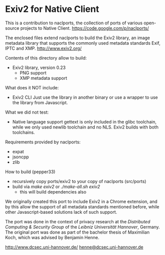 Exiv2 for Native Client
=======================

This is a contribution to naclports, the collection of
ports of various open-source projects to Native Client.
 https://code.google.com/p/naclports/

The enclosed files extend naclports to build the Exiv2 
library, an image metadata library that supports the
commonly used metadata standards Exif, IPTC and XMP.
 http://www.exiv2.org/

Contents of this directory allow to build:
* Exiv2 library, version 0.23
    * PNG support
    * XMP metadata support

What does it NOT include:
* Exiv2 CLI
  Just use the library in another binary or use 
  a wrapper to use the library from Javascript.

What we did not test:
* Native language support
  gettext is only included in the glibc toolchain,
  while we only used newlib toolchain and no NLS.
  Exiv2 builds with both toolchains.

Requirements provided by naclports:
* expat
* jsoncpp
* zlib

How to build (pepper33)
* recursively copy ports/exiv2 to your copy of naclports (src/ports)
* build via *make exiv2* or *./make-all.sh exiv2*
    * this will build dependencies also

We originally created this port to include Exiv2 in a
Chrome extension, and by this allow the support of all
metadata standards mentioned before, while other 
Javascript-based solutions lack of such support.

The port was done in the context of privacy research
at the *Distributed Computing & Security Group* 
of the *Leibniz Universität Hannover*, Germany.
The original port was done as part of the
bachelor thesis of Maximilian Koch, which was
advised by Benjamin Henne.

http://www.dcsec.uni-hannover.de/
henne@dcsec.uni-hannover.de
